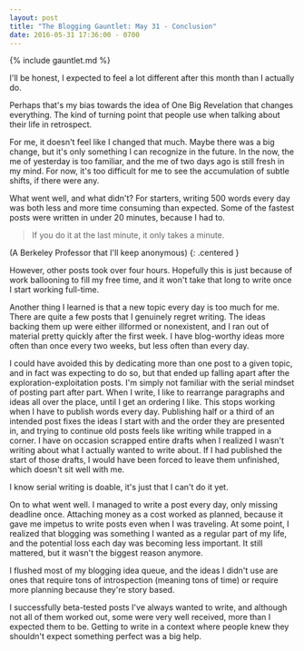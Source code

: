 ```yaml
---
layout: post
title: "The Blogging Gauntlet: May 31 - Conclusion"
date: 2016-05-31 17:36:00 - 0700
---
```


{% include gauntlet.md %}

I'll be honest, I expected to feel a lot different after this month than I actually do.

Perhaps that's my bias towards the idea of One Big Revelation that changes everything. The kind of turning point that people use when talking about their life in retrospect.

For me, it doesn't feel like I changed that much. Maybe there was a big change, but it's only something I can recognize in the future. In the now, the me of yesterday is too familiar, and the me of two days ago is still fresh in my mind. For now, it's too difficult for me to see the accumulation of subtle shifts, if there were any.

What went well, and what didn't? For starters, writing 500 words every day was both less and more time consuming than expected. Some of the fastest posts were written in under 20 minutes, because I had to.

> If you do it at the last minute, it only takes a minute.

(A Berkeley Professor that I'll keep anonymous)
{: .centered }

However, other posts took over four hours. Hopefully this is just because of work ballooning to fill my free time, and it won't take that long to write once I start working full-time.

Another thing I learned is that a new topic every day is too much for me. There are quite a few posts that I genuinely regret writing. The ideas backing them up were either illformed or nonexistent, and I ran out of material pretty quickly after the first week. I have blog-worthy ideas more often than once every two weeks, but less often than every day.

I could have avoided this by dedicating more than one post to a given topic, and in fact was expecting to do so, but that ended up falling apart after the exploration-exploitation posts. I'm simply not familiar with the serial mindset of posting part after part. When I write, I like to rearrange paragraphs and ideas all over the place, until I get an ordering I like. This stops working when I have to publish words every day. Publishing half or a third of an intended post fixes the ideas I start with and the order they are presented in, and trying to continue old posts feels like writing while trapped in a corner. I have on occasion scrapped entire drafts when I realized I wasn't writing about what I actually wanted to write about. If I had published the start of those drafts, I would have been forced to leave them unfinished, which doesn't sit well with me.

I know serial writing is doable, it's just that I can't do it yet.

On to what went well. I managed to write a post every day, only missing deadline once. Attaching money as a cost worked as planned, because it gave me impetus to write posts even when I was traveling. At some point, I realized that blogging was something I wanted as a regular part of my life, and the potential loss each day was becoming less important. It still mattered, but it wasn't the biggest reason anymore.

I flushed most of my blogging idea queue, and the ideas I didn't use are ones that require tons of introspection (meaning tons of time) or require more planning because they're story based.

I successfully beta-tested posts I've always wanted to write, and although not all of them worked out, some were very well received, more than I expected them to be. Getting to write in a context where people knew they shouldn't expect something perfect was a big help.
